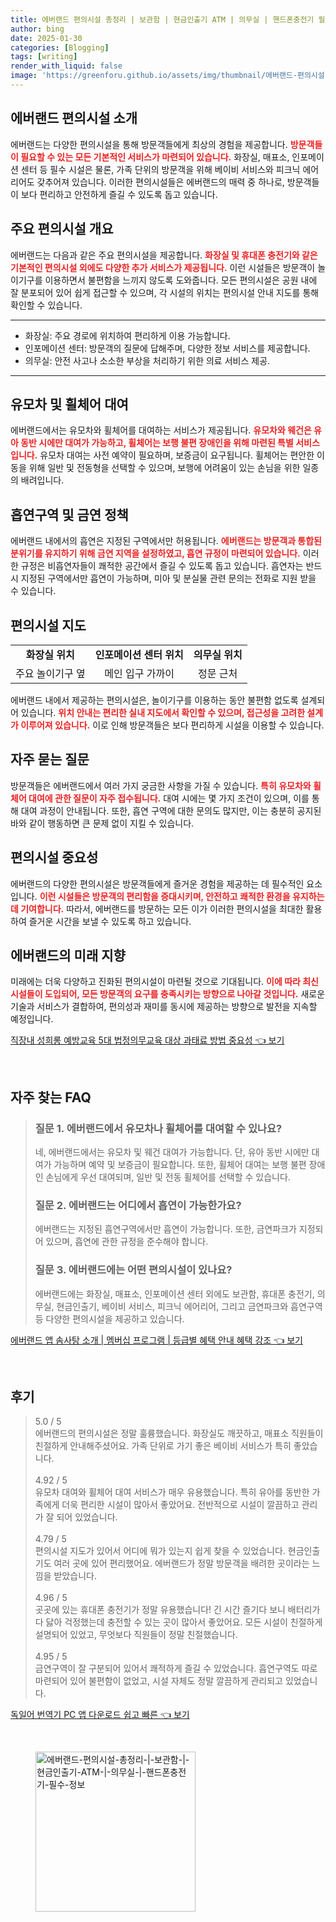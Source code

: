 ```yaml
---
title: 에버랜드 편의시설 총정리 | 보관함 | 현금인출기 ATM | 의무실 | 핸드폰충전기 필수 정보
author: bing
date: 2025-01-30
categories: [Blogging]
tags: [writing]
render_with_liquid: false
image: 'https://greenforu.github.io/assets/img/thumbnail/에버랜드-편의시설-총정리-|-보관함-|-현금인출기-ATM-|-의무실-|-핸드폰충전기-필수-정보.webp'
---
```



<h2 id='에버랜드 편의시설 소개'>에버랜드 편의시설 소개</h2>

<p>에버랜드는 다양한 편의시설을 통해 방문객들에게 최상의 경험을 제공합니다. <b><span style="color: #ee2323;">방문객들이 필요할 수 있는 모든 기본적인 서비스가 마련되어 있습니다.</span></b> 화장실, 매표소, 인포메이션 센터 등 필수 시설은 물론, 가족 단위의 방문객을 위해 베이비 서비스와 피크닉 에어리어도 갖추어져 있습니다. 이러한 편의시설들은 에버랜드의 매력 중 하나로, 방문객들이 보다 편리하고 안전하게 즐길 수 있도록 돕고 있습니다.</p>

<h2 id='주요 편의시설 개요'>주요 편의시설 개요</h2>

<p>에버랜드는 다음과 같은 주요 편의시설을 제공합니다. <b><span style="color: #ee2323;">화장실 및 휴대폰 충전기와 같은 기본적인 편의시설 외에도 다양한 추가 서비스가 제공됩니다.</span></b> 이런 시설들은 방문객이 놀이기구를 이용하면서 불편함을 느끼지 않도록 도와줍니다. 모든 편의시설은 공원 내에 잘 분포되어 있어 쉽게 접근할 수 있으며, 각 시설의 위치는 편의시설 안내 지도를 통해 확인할 수 있습니다.</p>

<hr />

<ul>
    <li>화장실: 주요 경로에 위치하여 편리하게 이용 가능합니다.</li>
    <li>인포메이션 센터: 방문객의 질문에 답해주며, 다양한 정보 서비스를 제공합니다.</li>
    <li>의무실: 안전 사고나 소소한 부상을 처리하기 위한 의료 서비스 제공.</li>
</ul>

<hr />

<h2 id='유모차 및 휠체어 대여'>유모차 및 휠체어 대여</h2>

<p>에버랜드에서는 유모차와 휠체어를 대여하는 서비스가 제공됩니다. <b><span style="color: #ee2323;">유모차와 웨건은 유아 동반 시에만 대여가 가능하고, 휠체어는 보행 불편 장애인을 위해 마련된 특별 서비스입니다.</span></b> 유모차 대여는 사전 예약이 필요하며, 보증금이 요구됩니다. 휠체어는 편안한 이동을 위해 일반 및 전동형을 선택할 수 있으며, 보행에 어려움이 있는 손님을 위한 일종의 배려입니다.</p>

<h2 id='흡연구역 및 금연 정책'>흡연구역 및 금연 정책</h2>

<p>에버랜드 내에서의 흡연은 지정된 구역에서만 허용됩니다. <b><span style="color: #ee2323;">에버랜드는 방문객과 통합된 분위기를 유지하기 위해 금연 지역을 설정하였고, 흡연 규정이 마련되어 있습니다.</span></b> 이러한 규정은 비흡연자들이 쾌적한 공간에서 즐길 수 있도록 돕고 있습니다. 흡연자는 반드시 지정된 구역에서만 흡연이 가능하며, 미아 및 분실물 관련 문의는 전화로 지원 받을 수 있습니다.</p>

<h2 id='편의시설 지도'>편의시설 지도</h2>

<table>
    <tr>
        <td style="text-align: center; height: 17px;"><b>화장실 위치</b></td>
        <td style="text-align: center; height: 17px;"><b>인포메이션 센터 위치</b></td>
        <td style="text-align: center; height: 17px;"><b>의무실 위치</b></td>
    </tr>
    <tr>
        <td style="text-align: center; height: 17px;">주요 놀이기구 옆</td>
        <td style="text-align: center; height: 17px;">메인 입구 가까이</td>
        <td style="text-align: center; height: 17px;">정문 근처</td>
    </tr>
</table>

<p>에버랜드 내에서 제공하는 편의시설은, 놀이기구를 이용하는 동안 불편함 없도록 설계되어 있습니다. <b><span style="color: #ee2323;">위치 안내는 편리한 실내 지도에서 확인할 수 있으며, 접근성을 고려한 설계가 이루어져 있습니다.</span></b> 이로 인해 방문객들은 보다 편리하게 시설을 이용할 수 있습니다.</p>

<h2 id='자주 묻는 질문'>자주 묻는 질문</h2>

<p>방문객들은 에버랜드에서 여러 가지 궁금한 사항을 가질 수 있습니다. <b><span style="color: #ee2323;">특히 유모차와 휠체어 대여에 관한 질문이 자주 접수됩니다.</span></b> 대여 시에는 몇 가지 조건이 있으며, 이를 통해 대여 과정이 안내됩니다. 또한, 흡연 구역에 대한 문의도 많지만, 이는 충분히 공지된 바와 같이 행동하면 큰 문제 없이 지킬 수 있습니다.</p>

<h2 id='편의시설 중요성'>편의시설 중요성</h2>

<p>에버랜드의 다양한 편의시설은 방문객들에게 즐거운 경험을 제공하는 데 필수적인 요소입니다. <b><span style="color: #ee2323;">이런 시설들은 방문객의 편리함을 증대시키며, 안전하고 쾌적한 환경을 유지하는 데 기여합니다.</span></b> 따라서, 에버랜드를 방문하는 모든 이가 이러한 편의시설을 최대한 활용하여 즐거운 시간을 보낼 수 있도록 하고 있습니다.</p>

<h2 id='에버랜드의 미래 지향'>에버랜드의 미래 지향</h2>

<p>미래에는 더욱 다양하고 진화된 편의시설이 마련될 것으로 기대됩니다. <b><span style="color: #ee2323;">이에 따라 최신 시설들이 도입되어, 모든 방문객의 요구를 충족시키는 방향으로 나아갈 것입니다.</span></b> 새로운 기술과 서비스가 결합하여, 편의성과 재미를 동시에 제공하는 방향으로 발전을 지속할 예정입니다.</p>


<p><a class="click-button" title="직장내 성희롱 예방교육 5대 법정의무교육 대상 과태료 방법 중요성" href="https://greenforu.github.io/posts/%EC%A7%81%EC%9E%A5%EB%82%B4-%EC%84%B1%ED%9D%AC%EB%A1%B1-%EC%98%88%EB%B0%A9%EA%B5%90%EC%9C%A1-5%EB%8C%80-%EB%B2%95%EC%A0%95%EC%9D%98%EB%AC%B4%EA%B5%90%EC%9C%A1-%EB%8C%80%EC%83%81-%EA%B3%BC%ED%83%9C%EB%A3%8C-%EB%B0%A9%EB%B2%95-%EC%A4%91%EC%9A%94%EC%84%B1/" rel="dofollow">직장내 성희롱 예방교육 5대 법정의무교육 대상 과태료 방법 중요성 👈 보기</a></p><br>
<h2 id='자주_찾는_FAQ'>자주 찾는 FAQ</h2>
<div itemscope="" itemtype="https://schema.org/FAQPage"> 
<blockquote> 
<div itemscope="" itemprop="mainEntity" itemtype="https://schema.org/Question"> 
<h3 itemprop="name">질문 1. 에버랜드에서 유모차나 휠체어를 대여할 수 있나요? </h3> 
<div itemscope="" itemprop="acceptedAnswer" itemtype="https://schema.org/Answer"> 
<span itemprop="text"> 
<p>네, 에버랜드에서는 유모차 및 웨건 대여가 가능합니다. 단, 유아 동반 시에만 대여가 가능하며 예약 및 보증금이 필요합니다. 또한, 휠체어 대여는 보행 불편 장애인 손님에게 우선 대여되며, 일반 및 전동 휠체어를 선택할 수 있습니다.</p> 
</span> 
</div> 
</div> 

<div itemscope="" itemprop="mainEntity" itemtype="https://schema.org/Question"> 
<h3 itemprop="name">질문 2. 에버랜드는 어디에서 흡연이 가능한가요? </h3> 
<div itemscope="" itemprop="acceptedAnswer" itemtype="https://schema.org/Answer"> 
<span itemprop="text"> 
<p>에버랜드는 지정된 흡연구역에서만 흡연이 가능합니다. 또한, 금연파크가 지정되어 있으며, 흡연에 관한 규정을 준수해야 합니다.</p> 
</span> 
</div> 
</div> 

<div itemscope="" itemprop="mainEntity" itemtype="https://schema.org/Question"> 
<h3 itemprop="name">질문 3. 에버랜드에는 어떤 편의시설이 있나요? </h3> 
<div itemscope="" itemprop="acceptedAnswer" itemtype="https://schema.org/Answer"> 
<span itemprop="text"> 
<p>에버랜드에는 화장실, 매표소, 인포메이션 센터 외에도 보관함, 휴대폰 충전기, 의무실, 현금인출기, 베이비 서비스, 피크닉 에어리어, 그리고 금연파크와 흡연구역 등 다양한 편의시설을 제공하고 있습니다.</p> 
</span> 
</div> 
</div> 

</blockquote> 
</div>
<p><a class="click-button" title="에버랜드 앱 솜사탕 소개 | 멤버십 프로그램 | 등급별 혜택 안내 혜택 강조" href="https://greenforu.github.io/posts/%EC%97%90%EB%B2%84%EB%9E%9C%EB%93%9C-%EC%95%B1-%EC%86%9C%EC%82%AC%ED%83%95-%EC%86%8C%EA%B0%9C-%EB%A9%A4%EB%B2%84%EC%8B%AD-%ED%94%84%EB%A1%9C%EA%B7%B8%EB%9E%A8-%EB%93%B1%EA%B8%89%EB%B3%84-%ED%98%9C%ED%83%9D-%EC%95%88%EB%82%B4-%ED%98%9C%ED%83%9D-%EA%B0%95%EC%A1%B0/" rel="dofollow">에버랜드 앱 솜사탕 소개 | 멤버십 프로그램 | 등급별 혜택 안내 혜택 강조 👈 보기</a></p><br>
<h2 id='후기'>후기</h2>
<div itemscope itemtype="https://schema.org/Product">
  <blockquote>
  <div itemprop="review" itemscope itemtype="https://schema.org/Review">
      <div itemprop="reviewRating" itemscope itemtype="https://schema.org/Rating"> <span itemprop="ratingValue">5.0</span> / <span itemprop="bestRating">5</span> </div>
      <span itemprop="reviewBody">에버랜드의 편의시설은 정말 훌륭했습니다. 화장실도 깨끗하고, 매표소 직원들이 친절하게 안내해주셨어요. 가족 단위로 가기 좋은 베이비 서비스가 특히 좋았습니다.</span>
  </div>
  <br>
  <div itemprop="review" itemscope itemtype="https://schema.org/Review">
      <div itemprop="reviewRating" itemscope itemtype="https://schema.org/Rating"> <span itemprop="ratingValue">4.92</span> / <span itemprop="bestRating">5</span> </div>
      <span itemprop="reviewBody">유모차 대여와 휠체어 대여 서비스가 매우 유용했습니다. 특히 유아를 동반한 가족에게 더욱 편리한 시설이 많아서 좋았어요. 전반적으로 시설이 깔끔하고 관리가 잘 되어 있었습니다.</span>
  </div>
  <br>
  <div itemprop="review" itemscope itemtype="https://schema.org/Review">
      <div itemprop="reviewRating" itemscope itemtype="https://schema.org/Rating"> <span itemprop="ratingValue">4.79</span> / <span itemprop="bestRating">5</span> </div>
      <span itemprop="reviewBody">편의시설 지도가 있어서 어디에 뭐가 있는지 쉽게 찾을 수 있었습니다. 현금인출기도 여러 곳에 있어 편리했어요. 에버랜드가 정말 방문객을 배려한 곳이라는 느낌을 받았습니다.</span>
  </div>
  <br>
  <div itemprop="review" itemscope itemtype="https://schema.org/Review">
      <div itemprop="reviewRating" itemscope itemtype="https://schema.org/Rating"> <span itemprop="ratingValue">4.96</span> / <span itemprop="bestRating">5</span> </div>
      <span itemprop="reviewBody">곳곳에 있는 휴대폰 충전기가 정말 유용했습니다! 긴 시간 즐기다 보니 배터리가 다 닳아 걱정했는데 충전할 수 있는 곳이 많아서 좋았어요. 모든 시설이 친절하게 설명되어 있었고, 무엇보다 직원들이 정말 친절했습니다.</span>
  </div>
  <br>
  <div itemprop="review" itemscope itemtype="https://schema.org/Review">
      <div itemprop="reviewRating" itemscope itemtype="https://schema.org/Rating"> <span itemprop="ratingValue">4.95</span> / <span itemprop="bestRating">5</span> </div>
      <span itemprop="reviewBody">금연구역이 잘 구분되어 있어서 쾌적하게 즐길 수 있었습니다. 흡연구역도 따로 마련되어 있어 불편함이 없었고, 시설 자체도 정말 깔끔하게 관리되고 있었습니다.</span>
  </div>
  </blockquote>
</div>
<p><a class="click-button" title="독일어 번역기 PC 앱 다운로드 쉽고 빠른" href="https://greenforu.github.io/posts/%EB%8F%85%EC%9D%BC%EC%96%B4-%EB%B2%88%EC%97%AD%EA%B8%B0-PC-%EC%95%B1-%EB%8B%A4%EC%9A%B4%EB%A1%9C%EB%93%9C-%EC%89%BD%EA%B3%A0-%EB%B9%A0%EB%A5%B8/" rel="dofollow">독일어 번역기 PC 앱 다운로드 쉽고 빠른 👈 보기</a></p><br>
<figure class="image"><img src="https://greenforu.github.io/assets/img/thumbnail/에버랜드-편의시설-총정리-|-보관함-|-현금인출기-ATM-|-의무실-|-핸드폰충전기-필수-정보.webp" alt="에버랜드-편의시설-총정리-|-보관함-|-현금인출기-ATM-|-의무실-|-핸드폰충전기-필수-정보" width="256" height="256"></figure>